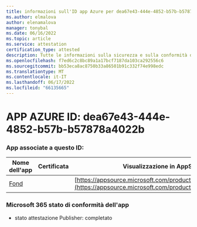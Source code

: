 ```yaml
---
title: informazioni sull'ID app Azure per dea67e43-444e-4852-b57b-b57878a4022b
ms.author: elmalova
author: elenamalova
manager: tonybal
ms.date: 06/16/2022
ms.topic: article
ms.service: attestation
certification_type: attested
description: Tutte le informazioni sulla sicurezza e sulla conformità disponibili per dea67e43-444e-4852-b57b-b57878a4022b.
ms.openlocfilehash: f7ed6c2c8bc89a1a17bcf7187da103ca292556c6
ms.sourcegitcommit: bb53eca8ac8750b33a86501b91c332f74e998edc
ms.translationtype: MT
ms.contentlocale: it-IT
ms.lasthandoff: 06/17/2022
ms.locfileid: "66135665"
---
```

# <a name="azure-app-id-dea67e43-444e-4852-b57b-b57878a4022b"></a>APP AZURE ID: dea67e43-444e-4852-b57b-b57878a4022b


### <a name="apps-associated-with-this-id"></a>App associate a questo ID:
| **Nome dell'app** | **Certificata** | **Visualizzazione in AppSource** |
|--------------|---------------|-----------------------|
| [Fond](../forward/WA200003631.md) |  | [https://appsource.microsoft.com/product/office/WA200003631](https://appsource.microsoft.com/product/office/WA200003631) |

### <a name="microsoft-365-app-compliance-status"></a>Microsoft 365 stato di conformità dell'app
- stato attestazione Publisher: completato
